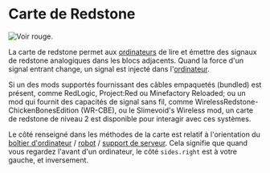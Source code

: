 # Carte de Redstone

![Voir rouge.](oredict:oc:redstoneCard1)

La carte de redstone permet aux [ordinateurs](../general/computer.md) de lire et émettre des signaux de redstone analogiques dans les blocs adjacents. Quand la force d'un signal entrant change, un signal est injecté dans l'[ordinateur](../general/computer.md).

Si un des mods supportés fournissant des câbles empaquetés (bundled) est présent, comme RedLogic, Project:Red ou Minefactory Reloaded; ou un mod qui fournit des capacités de signal sans fil, comme WirelessRedstone-ChickenBonesEdition (WR-CBE), ou le Slimevoid's Wireless mod, un carte de redstone de niveau 2 est disponible pour interagir avec ces systèmes.

Le côté renseigné dans les méthodes de la carte est relatif à l'orientation du [boîtier d'ordinateur](../block/case1.md) / [robot](../block/robot.md) / [support de serveur](../block/serverRack.md). Cela signifie que quand vous regardez l'avant d'un ordinateur, le côté `sides.right` est à votre gauche, et inversement.
